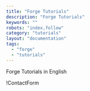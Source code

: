 ```yaml
---
title: "Forge Tutorials"
description: "Forge Tutorials"
keywords: ""
robots: "index,follow"
category: "tutorials"
layout: "documentation"
tags:
  - "forge"
  - "tutorials"
---
```


Forge Tutorials in English

!ContactForm[]()

